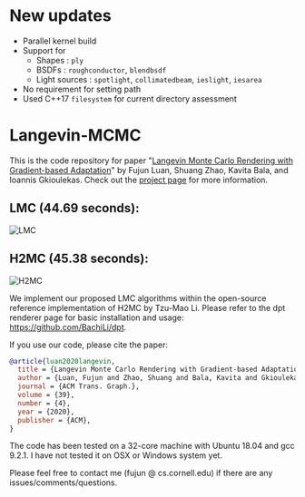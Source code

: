 # New updates
- Parallel kernel build
- Support for 
  - Shapes : `ply`
  - BSDFs : `roughconductor`, `blendbsdf`
  - Light sources : `spotlight`, `collimatedbeam`, `ieslight`, `iesarea`
- No requirement for setting path
- Used C++17 `filesystem` for current directory assessment

# Langevin-MCMC
This is the code repository for paper "[Langevin Monte Carlo Rendering with Gradient-based Adaptation](https://research.cs.cornell.edu/langevin-mcmc/data/paper.pdf)" by Fujun Luan, Shuang Zhao, Kavita Bala, and Ioannis Gkioulekas. Check out the [project page](https://research.cs.cornell.edu/langevin-mcmc/) for more information. 
 
## LMC (44.69 seconds):
![LMC](scenes/torus/lmc_timeuse_44.689152s.png)
## H2MC (45.38 seconds):
![H2MC](scenes/torus/h2mc_timeuse_45.381592s.png)

We implement our proposed LMC algorithms within the open-source reference implementation of H2MC by Tzu-Mao Li. Please refer to the dpt renderer page for basic installation and usage: https://github.com/BachiLi/dpt.  

If you use our code, please cite the paper:
```bibtex
@article{luan2020langevin,
  title = {Langevin Monte Carlo Rendering with Gradient-based Adaptation},
  author = {Luan, Fujun and Zhao, Shuang and Bala, Kavita and Gkioulekas, Ioannis},
  journal = {ACM Trans. Graph.},
  volume = {39},
  number = {4},
  year = {2020},
  publisher = {ACM},
}
```

The code has been tested on a 32-core machine with Ubuntu 18.04 and gcc 9.2.1. I have not tested it on OSX or Windows system yet.

Please feel free to contact me (fujun @ cs.cornell.edu) if there are any issues/comments/questions.
